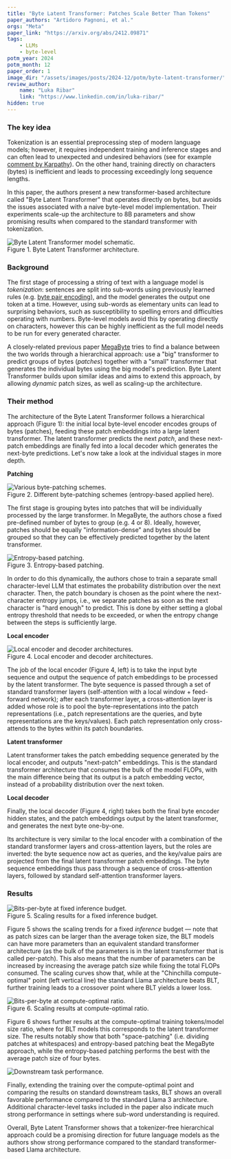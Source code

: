 ```yaml
---
title: "Byte Latent Transformer: Patches Scale Better Than Tokens"
paper_authors: "Artidoro Pagnoni, et al."
orgs: "Meta"
paper_link: "https://arxiv.org/abs/2412.09871"
tags:
    - LLMs
    - byte-level
potm_year: 2024
potm_month: 12
paper_order: 1
image_dir: "/assets/images/posts/2024-12/potm/byte-latent-transformer/"
review_author:
    name: "Luka Ribar"
    link: "https://www.linkedin.com/in/luka-ribar/"
hidden: true
---
```


### The key idea

Tokenization is an essential preprocessing step of modern language models; however, it requires independent training and inference stages and can often lead to unexpected and undesired behaviors (see for example [comment by Karpathy](https://x.com/karpathy/status/1657949234535211009)). On the other hand, training directly on characters (bytes) is inefficient and leads to processing exceedingly long sequence lengths.

In this paper, the authors present a new transformer-based architecture called "Byte Latent Transformer" that operates directly on bytes, but avoids the issues associated with a naive byte-level model implementation. Their experiments scale-up the architecture to 8B parameters and show promising results when compared to the standard transformer with tokenization.

<img src="{{ page.image_dir | append: 'fig-schematic.png' | relative_url }}" class="constrained_img_large" alt="Byte Latent Transformer model schematic.">
<figcaption>Figure 1. Byte Latent Transformer architecture.</figcaption>

### Background

The first stage of processing a string of text with a language model is *tokenization*: sentences are split into sub-words using previously learned rules (e.g. [byte pair encoding](https://en.wikipedia.org/wiki/Byte_pair_encoding)), and the model generates the output one token at a time. However, using sub-words as elementary units can lead to surprising behaviors, such as susceptibility to spelling errors and difficulties operating with numbers. Byte-level models avoid this by operating directly on characters, however this can be highly inefficient as the full model needs to be run for every generated character.

A closely-related previous paper [MegaByte](https://arxiv.org/abs/2305.07185) tries to find a balance between the two worlds through a hierarchical approach: use a "big" transformer to predict groups of bytes (*patches*) together with a "small" transformer that generates the individual bytes using the big model's prediction. Byte Latent Transformer builds upon similar ideas and aims to extend this approach, by allowing *dynamic* patch sizes, as well as scaling-up the architecture.

### Their method

The architecture of the Byte Latent Transformer follows a hierarchical approach (Figure 1): the initial local byte-level encoder encodes groups of bytes (patches), feeding these patch embeddings into a large latent transformer. The latent transformer predicts the next *patch*, and these next-patch embeddings are finally fed into a local decoder which generates the next-byte predictions. Let's now take a look at the individual stages in more depth.

**Patching**

<img src="{{ page.image_dir | append: 'fig-patching.png' | relative_url }}" alt="Various byte-patching schemes.">
<figcaption>Figure 2. Different byte-patching schemes (entropy-based applied here).</figcaption>

The first stage is grouping bytes into patches that will be individually processed by the large transformer. In MegaByte, the authors chose a fixed pre-defined number of bytes to group (e.g. 4 or 8). Ideally, however, patches should be equally "information-dense" and bytes should be grouped so that they can be effectively predicted together by the latent transformer.

<img src="{{ page.image_dir | append: 'fig-entropy-patching.png' | relative_url }}" alt="Entropy-based patching.">
<figcaption>Figure 3. Entropy-based patching.</figcaption>

In order to do this dynamically, the authors chose to train a separate small character-level LLM that estimates the probability distribution over the next character. Then, the patch boundary is chosen as the point where the next-character entropy jumps, i.e., we separate patches as soon as the next character is "hard enough" to predict. This is done by either setting a global entropy threshold that needs to be exceeded, or when the entropy change between the steps is sufficiently large.

**Local encoder**

<img src="{{ page.image_dir | append: 'fig-encoder-decoder.png' | relative_url }}" alt="Local encoder and decoder architectures.">
<figcaption>Figure 4. Local encoder and decoder architectures.</figcaption>

The job of the local encoder (Figure 4, left) is to take the input byte sequence and output the sequence of patch embeddings to be processed by the latent transformer. The byte sequence is passed through a set of standard transformer layers (self-attention with a local window + feed-forward network); after each transformer layer, a cross-attention layer is added whose role is to pool the byte-representations into the patch representations (i.e., patch representations are the queries, and byte representations are the keys/values). Each patch representation only cross-attends to the bytes within its patch boundaries.

**Latent transformer**

Latent transformer takes the patch embedding sequence generated by the local encoder, and outputs "next-patch" embeddings. This is the standard transformer architecture that consumes the bulk of the model FLOPs, with the main difference being that its output is a patch embedding vector, instead of a probability distribution over the next token.

**Local decoder**

Finally, the local decoder (Figure 4, right) takes both the final byte encoder hidden states, and the patch embeddings output by the latent transformer, and generates the next byte one-by-one.

Its architecture is very similar to the local encoder with a combination of the standard transformer layers and cross-attention layers, but the roles are inverted: the byte sequence now act as queries, and the key/value pairs are projected from the final latent transformer patch embeddings. The byte sequence embeddings thus pass through a sequence of cross-attention layers, followed by standard self-attention transformer layers.

### Results

<img src="{{ page.image_dir | append: 'fig-bpb.png' | relative_url }}" alt="Bits-per-byte at fixed inference budget.">
<figcaption>Figure 5. Scaling results for a fixed inference budget.</figcaption>

Figure 5 shows the scaling trends for a fixed *inference* budget — note that as patch sizes can be larger than the average token size, the BLT models can have more parameters than an equivalent standard transformer architecture (as the bulk of the parameters is in the latent transformer that is called per-patch). This also means that the number of parameters can be increased by increasing the average patch size while fixing the total FLOPs consumed. The scaling curves show that, while at the "Chinchilla compute-optimal" point (left vertical line) the standard Llama architecture beats BLT, further training leads to a crossover point where BLT yields a lower loss.

<img src="{{ page.image_dir | append: 'fig-bpb-compute-optimal.png' | relative_url }}" alt="Bits-per-byte at compute-optimal ratio.">
<figcaption>Figure 6. Scaling results at compute-optimal ratio.</figcaption>

Figure 6 shows further results at the compute-optimal training tokens/model size ratio, where for BLT models this corresponds to the latent transformer size. The results notably show that both "space-patching" (i.e. dividing patches at whitespaces) and entropy-based patching beat the MegaByte approach, while the entropy-based patching performs the best with the average patch size of four bytes.

<img src="{{ page.image_dir | append: 'fig-downstream.png' | relative_url }}" class="constrained_img_small" alt="Downstream task performance.">

Finally, extending the training over the compute-optimal point and comparing the results on standard downstream tasks, BLT shows an overall favorable performance compared to the standard Llama 3 architecture. Additional character-level tasks included in the paper also indicate much strong performance in settings where sub-word understanding is required.

Overall, Byte Latent Transformer shows that a tokenizer-free hierarchical approach could be a promising direction for future language models as the authors show strong performance compared to the standard transformer-based Llama architecture.
